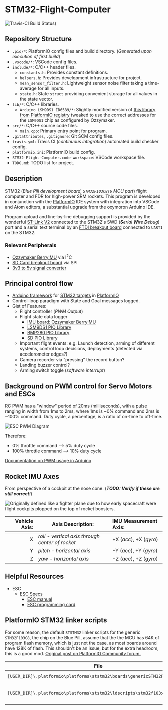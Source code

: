 # STM32-Flight-Computer

![Travis-CI Build Status](https://travis-ci.com/MVHS-Rocket-Group/STM32-Flight-Computer.svg?branch=master))

## Repository Structure

- `.pio/*`: PlatformIO config files and build directory. (*Generated upon execution of  first build*)
- `.vscode/*`: VSCode config files.
- `include/*`: C/C++ header files.
  - `constants.h`: Provides constant definitions.
  - `helpers.h`: Provides development infrastructure for project.
  - `mean_sensor_filter.h`: Lightweight sensor noise filter taking a time-average for all inputs.
  - `state.h`: State `struct` providing convenient storage for all values in the state vector.
- `lib/*`: C/C++ libraries.
  - `Arduino_LSM9DS1_ID6589/*`: Slightly modified version of [this library from PlatformIO registry](https://platformio.org/lib/show/6589/Arduino_LSM9DS1) tweaked to use the correct addresses for the `LSM9DS1` chip as configured by Ozzymaker.
- `src/*`: C/C++ source code files.
  - `main.cpp`: Primary entry point for program.
- `.gitattributes`, `.gitignore`: Git SCM config files.
- `travis.yml`: Travis CI (*continuous integration*) automated build checker config.
- `platformio.ini`: PlatformIO build config.
- `STM32-Flight-Computer.code-workspace`: VSCode workspace file.
- `TODO.md`: TODO list for project.

## Description

STM32 (*Blue Pill development board, `STM32F103C8T6` MCU part*) flight computer and FDR for high-power SRM rockets. This program is developed in conjunction with the [PlatformIO](https://platformio.org) IDE system with integration into VSCode and Atom editors, a substantial upgrade from the oxymoron Arduino IDE.

Program upload and line-by-line debugging support is provided by the wonderful [ST-Link V2](https://smile.amazon.com/Aideepen-ST-Link-Programming-Emulator-Downloader/dp/B01J7N3RE6) connected to the STM32's SWD (***S**erial **W**ire **D**ebug*) port and a serial text terminal by an [FTDI breakout board](https://smile.amazon.com/HiLetgo-FT232RL-Converter-Adapter-Breakout/dp/B00IJXZQ7C) connected to `UART1` on the STM32.

### Relevant Peripherals

- [Ozzymaker BerryIMU](http://ozzmaker.com/product/berryimu-accelerometer-gyroscope-magnetometer-barometricaltitude-sensor) via I<sup>2</sup>C
- [SD Card breakout board](https://smile.amazon.com/SenMod-Adapter-Reader-Module-Arduino/dp/B01JYNEX56) via SPI
- [3v3 to 5v signal converter](https://smile.amazon.com/Logic-Converter-Bi-Directional-Module-Arduino/dp/B014MC1OAG)

## Principal control flow

- [Arduino framework](https://docs.platformio.org/en/latest/frameworks/arduino.html) for [STM32 targets](https://docs.platformio.org/en/latest/platforms/ststm32.html) in [PlatformIO](https://platformio.org)
- Control-loop paradigm with State and Goal messages logged.
- Gist of Features:
  - Flight controller (*PWM Output*)
  - Flight state data logger
    - [IMU board: Ozzymaker BerryIMU](http://ozzmaker.com/product/berryimu-accelerometer-gyroscope-magnetometer-barometricaltitude-sensor)
    - [LSM9DS1 PIO Library](https://platformio.org/lib/show/6589/Arduino_LSM9DS1)
    - [BMP280 PIO Library](http://platformio.org/lib/show/528/Adafruit%20BMP280%20Library)
    - [SD PIO Library](http://platformio.org/lib/show/868/SD)
  - Important flight events: e.g. Launch detection, arming of different systems, control loop decisions, deployments (detected via accelerometer edges?)
  - Camera recorder via “pressing” the record button?
  - Landing buzzer control?
  - Arming switch toggle (*software interrupt*)

## Background on PWM control for Servo Motors and ESCs

RC PWM has a "window" period of 20ms (milliseconds), with a pulse ranging in width from 1ms to 2ms, where 1ms is ~0% command and 2ms is ~100% command. Duty cycle, a percentage, is a ratio of on-time to off-time.

![ESC PWM Diagram](https://upload.wikimedia.org/wikipedia/commons/b/b7/Sinais_controle_servomotor.JPG)

Therefore:

- 0% throttle command --> 5% duty cycle
- 100% throttle command --> 10% duty cycle

[Documentation on PWM usage in Arduino](https://electronicshobbyists.com/arduino-pwm-tutorial)

## Rocket IMU Axes

From perspective of a cockpit at the nose cone: (***TODO: Verify if these are still correct!***)

![Originally defined like a fighter plane due to how early spacecraft were flight cockpits plopped on the top of rocket boosters.](https://qph.fs.quoracdn.net/main-qimg-67b906f1ec6e62819e16134e76b8830f-c)

| Vehicle Axis: | Axis Description: | IMU Measurement Axis: |
|--------------:|-------------------|:----------------------|
| X | *roll - vertical axis through center of rocket* | +X (*acc*), +X (*gyro*) |
| Y | *pitch - horizontal axis* | -Y (*acc*), +Y (*gyro*) |
| Z | *yaw - horizontal axis* | -Z (*acc*), +Z (*gyro*) |

## Helpful Resources

- ESC
  - [ESC Specs](https://hobbyking.com/en_us/turnigy-monster-2000-200a-4-12s-brushless-esc.html)
    - [ESC manual](https://cdn-global-hk.hobbyking.com/media/file/969150300X462171X21.pdf)
    - [ESC programming card](https://hobbyking.com/en_us/turnigy-monster-2000-esc-programming-card.html)

## PlatformIO STM32 linker scripts

For some reason, the default `STSTM32` linker scripts for the generic `STM32F103C8`, the chip on the Blue Pill, assume that the the MCU has 64K of program flash memory, which is just not the case, as most boards around have 128K of flash. This shouldn't be an issue, but for the extra headroom, this is a good mod. [Original post on PlatformIO Community forum.](https://community.platformio.org/t/stm32f1-blue-pill-stuck-in-dfu-mode-after-upload/6853/19?u=ifconfig)

| File | Original | Post-mod |
|------|----------|----------|
| `[USER_DIR]\.platformio\platforms\ststm32\boards\genericSTM32F103C8.json` | `"maximum_size": 65536,` | `"maximum_size": 131072,` |
| `[USER_DIR]\.platformio\platforms\ststm32\ldscripts\stm32f103x8.ld` | `FLASH (rx) : ORIGIN = 0x08000000, LENGTH = 64K` | `FLASH (rx) : ORIGIN = 0x08000000, LENGTH = 128K` |
